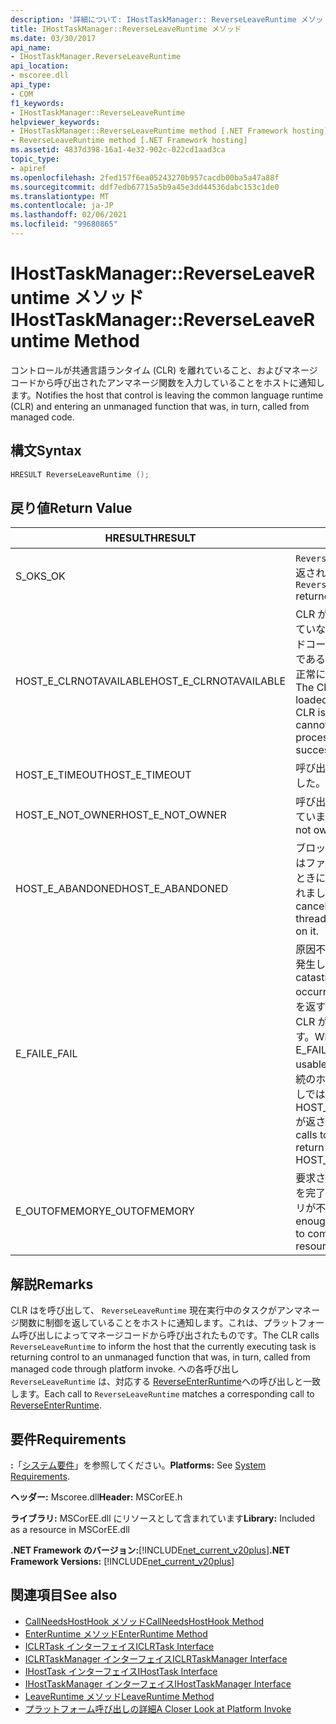 ```yaml
---
description: '詳細について: IHostTaskManager:: ReverseLeaveRuntime メソッド'
title: IHostTaskManager::ReverseLeaveRuntime メソッド
ms.date: 03/30/2017
api_name:
- IHostTaskManager.ReverseLeaveRuntime
api_location:
- mscoree.dll
api_type:
- COM
f1_keywords:
- IHostTaskManager::ReverseLeaveRuntime
helpviewer_keywords:
- IHostTaskManager::ReverseLeaveRuntime method [.NET Framework hosting]
- ReverseLeaveRuntime method [.NET Framework hosting]
ms.assetid: 4837d398-16a1-4e32-902c-022cd1aad3ca
topic_type:
- apiref
ms.openlocfilehash: 2fed157f6ea05243270b957cacdb00ba5a47a88f
ms.sourcegitcommit: ddf7edb67715a5b9a45e3dd44536dabc153c1de0
ms.translationtype: MT
ms.contentlocale: ja-JP
ms.lasthandoff: 02/06/2021
ms.locfileid: "99680865"
---
```

# <a name="ihosttaskmanagerreverseleaveruntime-method"></a><span data-ttu-id="7d56a-103">IHostTaskManager::ReverseLeaveRuntime メソッド</span><span class="sxs-lookup"><span data-stu-id="7d56a-103">IHostTaskManager::ReverseLeaveRuntime Method</span></span>

<span data-ttu-id="7d56a-104">コントロールが共通言語ランタイム (CLR) を離れていること、およびマネージコードから呼び出されたアンマネージ関数を入力していることをホストに通知します。</span><span class="sxs-lookup"><span data-stu-id="7d56a-104">Notifies the host that control is leaving the common language runtime (CLR) and entering an unmanaged function that was, in turn, called from managed code.</span></span>  
  
## <a name="syntax"></a><span data-ttu-id="7d56a-105">構文</span><span class="sxs-lookup"><span data-stu-id="7d56a-105">Syntax</span></span>  
  
```cpp  
HRESULT ReverseLeaveRuntime ();  
```  
  
## <a name="return-value"></a><span data-ttu-id="7d56a-106">戻り値</span><span class="sxs-lookup"><span data-stu-id="7d56a-106">Return Value</span></span>  
  
|<span data-ttu-id="7d56a-107">HRESULT</span><span class="sxs-lookup"><span data-stu-id="7d56a-107">HRESULT</span></span>|<span data-ttu-id="7d56a-108">説明</span><span class="sxs-lookup"><span data-stu-id="7d56a-108">Description</span></span>|  
|-------------|-----------------|  
|<span data-ttu-id="7d56a-109">S_OK</span><span class="sxs-lookup"><span data-stu-id="7d56a-109">S_OK</span></span>|<span data-ttu-id="7d56a-110">`ReverseLeaveRuntime` 正常に返されました。</span><span class="sxs-lookup"><span data-stu-id="7d56a-110">`ReverseLeaveRuntime` returned successfully.</span></span>|  
|<span data-ttu-id="7d56a-111">HOST_E_CLRNOTAVAILABLE</span><span class="sxs-lookup"><span data-stu-id="7d56a-111">HOST_E_CLRNOTAVAILABLE</span></span>|<span data-ttu-id="7d56a-112">CLR がプロセスに読み込まれていないか、CLR がマネージドコードを実行できない状態であるか、または呼び出しが正常に処理されていません。</span><span class="sxs-lookup"><span data-stu-id="7d56a-112">The CLR has not been loaded into a process, or the CLR is in a state in which it cannot run managed code or process the call successfully.</span></span>|  
|<span data-ttu-id="7d56a-113">HOST_E_TIMEOUT</span><span class="sxs-lookup"><span data-stu-id="7d56a-113">HOST_E_TIMEOUT</span></span>|<span data-ttu-id="7d56a-114">呼び出しがタイムアウトしました。</span><span class="sxs-lookup"><span data-stu-id="7d56a-114">The call timed out.</span></span>|  
|<span data-ttu-id="7d56a-115">HOST_E_NOT_OWNER</span><span class="sxs-lookup"><span data-stu-id="7d56a-115">HOST_E_NOT_OWNER</span></span>|<span data-ttu-id="7d56a-116">呼び出し元がロックを所有していません。</span><span class="sxs-lookup"><span data-stu-id="7d56a-116">The caller does not own the lock.</span></span>|  
|<span data-ttu-id="7d56a-117">HOST_E_ABANDONED</span><span class="sxs-lookup"><span data-stu-id="7d56a-117">HOST_E_ABANDONED</span></span>|<span data-ttu-id="7d56a-118">ブロックされたスレッドまたはファイバーが待機しているときに、イベントが取り消されました。</span><span class="sxs-lookup"><span data-stu-id="7d56a-118">An event was canceled while a blocked thread or fiber was waiting on it.</span></span>|  
|<span data-ttu-id="7d56a-119">E_FAIL</span><span class="sxs-lookup"><span data-stu-id="7d56a-119">E_FAIL</span></span>|<span data-ttu-id="7d56a-120">原因不明の致命的なエラーが発生しました。</span><span class="sxs-lookup"><span data-stu-id="7d56a-120">An unknown catastrophic failure occurred.</span></span> <span data-ttu-id="7d56a-121">メソッドが E_FAIL を返すと、そのプロセス内で CLR が使用できなくなります。</span><span class="sxs-lookup"><span data-stu-id="7d56a-121">When a method returns E_FAIL, the CLR is no longer usable within the process.</span></span> <span data-ttu-id="7d56a-122">後続のホストメソッドの呼び出しでは HOST_E_CLRNOTAVAILABLE が返されます。</span><span class="sxs-lookup"><span data-stu-id="7d56a-122">Subsequent calls to hosting methods return HOST_E_CLRNOTAVAILABLE.</span></span>|  
|<span data-ttu-id="7d56a-123">E_OUTOFMEMORY</span><span class="sxs-lookup"><span data-stu-id="7d56a-123">E_OUTOFMEMORY</span></span>|<span data-ttu-id="7d56a-124">要求されたリソース割り当てを完了するために必要なメモリが不足しています。</span><span class="sxs-lookup"><span data-stu-id="7d56a-124">Not enough memory is available to complete the requested resource allocation.</span></span>|  
  
## <a name="remarks"></a><span data-ttu-id="7d56a-125">解説</span><span class="sxs-lookup"><span data-stu-id="7d56a-125">Remarks</span></span>  

 <span data-ttu-id="7d56a-126">CLR はを呼び出して、 `ReverseLeaveRuntime` 現在実行中のタスクがアンマネージ関数に制御を返していることをホストに通知します。これは、プラットフォーム呼び出しによってマネージコードから呼び出されたものです。</span><span class="sxs-lookup"><span data-stu-id="7d56a-126">The CLR calls `ReverseLeaveRuntime` to inform the host that the currently executing task is returning control to an unmanaged function that was, in turn, called from managed code through platform invoke.</span></span> <span data-ttu-id="7d56a-127">への各呼び出し `ReverseLeaveRuntime` は、対応する [ReverseEnterRuntime](ihosttaskmanager-reverseenterruntime-method.md)への呼び出しと一致します。</span><span class="sxs-lookup"><span data-stu-id="7d56a-127">Each call to `ReverseLeaveRuntime` matches a corresponding call to [ReverseEnterRuntime](ihosttaskmanager-reverseenterruntime-method.md).</span></span>  
  
## <a name="requirements"></a><span data-ttu-id="7d56a-128">要件</span><span class="sxs-lookup"><span data-stu-id="7d56a-128">Requirements</span></span>  

 <span data-ttu-id="7d56a-129">**:**「[システム要件](../../get-started/system-requirements.md)」を参照してください。</span><span class="sxs-lookup"><span data-stu-id="7d56a-129">**Platforms:** See [System Requirements](../../get-started/system-requirements.md).</span></span>  
  
 <span data-ttu-id="7d56a-130">**ヘッダー:** Mscoree.dll</span><span class="sxs-lookup"><span data-stu-id="7d56a-130">**Header:** MSCorEE.h</span></span>  
  
 <span data-ttu-id="7d56a-131">**ライブラリ:** MSCorEE.dll にリソースとして含まれています</span><span class="sxs-lookup"><span data-stu-id="7d56a-131">**Library:** Included as a resource in MSCorEE.dll</span></span>  
  
 <span data-ttu-id="7d56a-132">**.NET Framework のバージョン:**[!INCLUDE[net_current_v20plus](../../../../includes/net-current-v20plus-md.md)]</span><span class="sxs-lookup"><span data-stu-id="7d56a-132">**.NET Framework Versions:** [!INCLUDE[net_current_v20plus](../../../../includes/net-current-v20plus-md.md)]</span></span>  
  
## <a name="see-also"></a><span data-ttu-id="7d56a-133">関連項目</span><span class="sxs-lookup"><span data-stu-id="7d56a-133">See also</span></span>

- [<span data-ttu-id="7d56a-134">CallNeedsHostHook メソッド</span><span class="sxs-lookup"><span data-stu-id="7d56a-134">CallNeedsHostHook Method</span></span>](ihosttaskmanager-callneedshosthook-method.md)
- [<span data-ttu-id="7d56a-135">EnterRuntime メソッド</span><span class="sxs-lookup"><span data-stu-id="7d56a-135">EnterRuntime Method</span></span>](ihosttaskmanager-enterruntime-method.md)
- [<span data-ttu-id="7d56a-136">ICLRTask インターフェイス</span><span class="sxs-lookup"><span data-stu-id="7d56a-136">ICLRTask Interface</span></span>](iclrtask-interface.md)
- [<span data-ttu-id="7d56a-137">ICLRTaskManager インターフェイス</span><span class="sxs-lookup"><span data-stu-id="7d56a-137">ICLRTaskManager Interface</span></span>](iclrtaskmanager-interface.md)
- [<span data-ttu-id="7d56a-138">IHostTask インターフェイス</span><span class="sxs-lookup"><span data-stu-id="7d56a-138">IHostTask Interface</span></span>](ihosttask-interface.md)
- [<span data-ttu-id="7d56a-139">IHostTaskManager インターフェイス</span><span class="sxs-lookup"><span data-stu-id="7d56a-139">IHostTaskManager Interface</span></span>](ihosttaskmanager-interface.md)
- [<span data-ttu-id="7d56a-140">LeaveRuntime メソッド</span><span class="sxs-lookup"><span data-stu-id="7d56a-140">LeaveRuntime Method</span></span>](ihosttaskmanager-leaveruntime-method.md)
- <span data-ttu-id="7d56a-141">[プラットフォーム呼び出しの詳細](/previous-versions/dotnet/netframework-4.0/0h9e9t7d(v=vs.100))</span><span class="sxs-lookup"><span data-stu-id="7d56a-141">[A Closer Look at Platform Invoke](/previous-versions/dotnet/netframework-4.0/0h9e9t7d(v=vs.100))</span></span>
